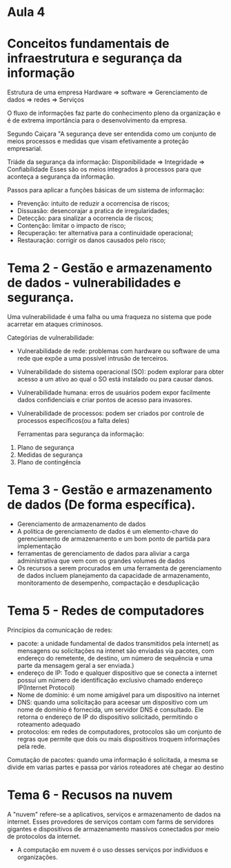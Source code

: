 # Aula 4

# Conceitos fundamentais de infraestrutura e segurança da informação

Estrutura de uma empresa
Hardware => software => Gerenciamento de dados => redes => Serviços

O fluxo de informações faz parte do conhecimento pleno da organização e é de extrema importância para o desenvolvimento da empresa.

Segundo Caiçara "A segurança deve ser entendida como um conjunto de meios processos e medidas que visam efetivamente a proteção empresarial.

Triáde da segurança da informação:
Disponibilidade => Integridade => Confiabilidade 
Esses são os meios integrados à processos para que aconteça a segurança da informação.

Passos para aplicar a funções básicas de um sistema de informação:

- Prevenção: intuito de reduzir a ocorrencisa de riscos; 
- Dissuasão: desencorajar a pratica de irregularidades;
- Detecção: para sinalizar a ocorrencia de riscos;
- Contenção: limitar o impacto de risco;
- Recuperação: ter alternativa para a continuidade operacional;
- Restauração: corrigir os danos causados pelo risco;

# Tema 2 - Gestão e armazenamento de dados - vulnerabilidades e segurança.

Uma vulnerabilidade é uma falha ou uma fraqueza no sistema que pode acarretar em ataques criminosos.

Categórias de vulnerabilidade: 
- Vulnerabilidade de rede: problemas com hardware ou software de uma rede que expõe a uma possível intrusão de terceiros.
- Vulnerabilidade do sistema operacional (SO): podem explorar para obter acesso a um ativo ao qual o SO está instalado ou para causar danos.
- Vulnerabilidade humana: erros de usuários podem expor facilmente dados confidenciais e criar pontos de acesso para invasores.
- Vulnerabilidade de processos: podem ser criados por controle de processos específicos(ou a falta deles)

  Ferramentas para segurança da informação:
1. Plano de segurança
2. Medidas de segurança
3. Plano de contingência

# Tema 3 - Gestão e armazenamento de dados (De forma específica).
- Gerenciamento de armazenamento de dados
- A politica de gerenciamento de dados é um elemento-chave do gerenciamento de armazenamento e um bom ponto de partida para implementação
- ferramentas de gerenciamento de dados para aliviar a carga administrativa que vem com os grandes volumes de dados
- Os recursos a serem procurados em uma ferramenta de gerenciamento de dados incluem planejamento da capacidade de armazenamento, monitoramento de desempenho, compactação e desduplicação

# Tema 5 - Redes de computadores

Princípios da comunicação de redes:
  - pacote: a unidade fundamental de dados transmitidos pela internet( as mensagens ou solicitações na intenet são enviadas via pacotes, com endereço do remetente, de destino, um número de sequência e uma parte da mensagem geral a ser enviada.) 
  - endereço de IP: Todo e qualquer dispositivo que se conecta a internet possuí um número de identificação exclusivo chamado endereço IP(Internet Protocol)
  - Nome de domínio: é um nome amigável para um dispositivo na internet
  - DNS: quando uma solicitação para aceesar um dispositivo com um nome de domínio é fornecida, um servidor DNS é consultado. Ele retorna o endereço de IP do dispositivo solicitado, permitindo o roteamento adequado
  - protocolos: em redes de computadores, protocolos são um conjunto de regras que permite que dois ou mais dispositivos troquem informações pela rede.

  Comutação de pacotes: quando uma informação é solicitada, a mesma se divide em varias partes e passa por vários roteadores até chegar ao destino


# Tema 6 - Recusos na nuvem

A "nuvem" refere-se a aplicativos, serviços e armazenamento de dados na internet.
Esses provedores de serviços contam com farms de servidores gigantes e dispositivos de armazenamento massivos conectados por meio de protocolos da internet.
- A computação em nuvem é o uso desses serviços por individuos e organizações.
